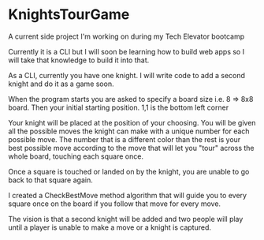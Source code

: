 # KnightsTourGame
A current side project I'm working on during my Tech Elevator bootcamp

Currently it is a CLI but I will soon be learning how to build web apps so I will take that knowledge to build it into that.

As a CLI, currently you have one knight. I will write code to add a second knight and do it as a game soon.

When the program starts you are asked to specify a board size i.e. 8 => 8x8 board. Then your initial starting position.
1,1 is the bottom left corner

Your knight will be placed at the position of your choosing. You will be given all the possible moves the knight can make
with a unique number for each possible move. The number that is a different color than the rest is your best possible move
according to the move that will let you "tour" across the whole board, touching each square once. 

Once a square is touched or landed on by the knight, you are unable to go back to that square again.

I created a CheckBestMove method algorithm that will guide you to every square once on the board if you follow that move for 
every move.

The vision is that a second knight will be added and two people will play until a player is unable to make a move
or a knight is captured. 
